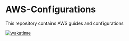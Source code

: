 # AWS-Configurations
This repository contains AWS guides and configurations

[![wakatime](https://wakatime.com/badge/github/iprofor/AWS-Configurations.svg)](https://wakatime.com/badge/github/iprofor/AWS-Configurations)
